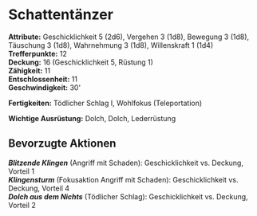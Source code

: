 # Schattentänzer
**Attribute:** Geschicklichkeit 5 (2d6), Vergehen 3 (1d8), Bewegung 3 (1d8), Täuschung 3 (1d8), Wahrnehmung 3 (1d8), Willenskraft 1 (1d4)  
**Trefferpunkte:** 12  
**Deckung:** 16 (Geschicklichkeit 5, Rüstung 1)  
**Zähigkeit:** 11  
**Entschlossenheit:** 11  
**Geschwindigkeit:** 30'  

**Fertigkeiten:** Tödlicher Schlag I, Wohlfokus (Teleportation)

**Wichtige Ausrüstung:** Dolch, Dolch, Lederrüstung

## Bevorzugte Aktionen
***Blitzende Klingen*** (Angriff mit Schaden): Geschicklichkeit vs. Deckung, Vorteil 1  
***Klingensturm*** (Fokusaktion Angriff mit Schaden): Geschicklichkeit vs. Deckung, Vorteil 4  
***Dolch aus dem Nichts*** (Tödlicher Schlag): Geschicklichkeit vs. Deckung, Vorteil 2  
